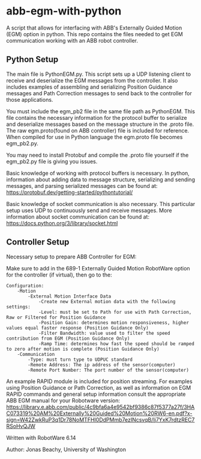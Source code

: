 # abb-egm-with-python
A script that allows for interfacing with ABB's Externally Guided Motion (EGM) option in python. This repo contains the files needed to get EGM communication working with an ABB robot controller. 

## Python Setup
The main file is PythonEGM.py. This script sets up a UDP listening client to receive and deserialize the EGM messages from the controller. It also includes examples of assembling and serializing Position Guidance messages and Path Correction messages to send back to the controller for those applications.


You must include the egm_pb2 file in the same file path as PythonEGM. This file contains the necessary information for the protocol buffer to serialize and deserialize messages based on the message structure in the .proto file.
The raw egm.proto(found on ABB controller) file is included for reference. When compiled for use in Python language the egm.proto file becomes egm_pb2.py.

You may need to install Protobuf and compile the .proto file yourself if the egm_pb2.py file is giving you issues.



Basic knowledge of working with protocol buffers is necessary.
In python, information about adding data to message structure, serializing and sending messages, and parsing serialized messages can be found at: https://protobuf.dev/getting-started/pythontutorial/

Basic knowledge of socket communication is also necessary.
This particular setup uses UDP to continuously send and receive messages. More information about socket communication can be found at: https://docs.python.org/3/library/socket.html




## Controller Setup
Necessary setup to prepare ABB Controller for EGM:

Make sure to add in the 689-1 Externally Guided Motion RobotWare option for the controller (if virtual), then go to the:
```
Configuration:
	-Motion
		-External Motion Interface Data
			-Create new External motion data with the following settings:
			-Level: must be set to Path for use with Path Correction, Raw or Filtered for Position Guidance
			-Position Gain:	determines motion responsiveness, higher values equal faster response (Position Guidance Only)
			-Filter Bandwidth: value used to filter the speed contribution from EGM (Position Guidance Only)
			-Ramp Time: determines how fast the speed should be ramped to zero after motion is complete (Position Guidance Only)
	-Communication
		-Type: must turn type to UDPUC standard
		-Remote Address: The ip address of the sensor(computer)
		-Remote Port Number: The port number of the sensor(computer)
```


An example RAPID module is included for position streaming. For examples using Position Guidance or Path Correction, as well as information on EGM RAPID commands and general setup information consult the appropriate ABB EGM manual for your Robotware version: [https://library.e.abb.com/public/4c9bfa6a4e9542bf9386c87f5377a27f/3HAC073319%20AM%20Externally%20Guided%20Motion%20RW6-en.pdf?x-sign=W42ZwkRuP3q1Dr78NoMTFHI0DdPMmb7ezINcsvqB/Ij7YxK7rdtzREC7RSoHvQJW  ](https://library.abb.com/r?dkg=dkg_instructions%20and%20manuals&q=EGM)

Written with RobotWare 6.14


Author: Jonas Beachy, University of Washington
